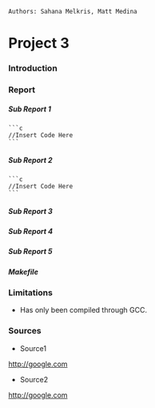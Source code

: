 ```Authors: Sahana Melkris, Matt Medina```

# Project 3

### Introduction


### Report


##### Sub Report 1

	```c
	//Insert Code Here
	```

##### Sub Report 2
	
	```c
	//Insert Code Here
	```

##### Sub Report 3

##### Sub Report 4

##### Sub Report 5

##### Makefile

### Limitations

* Has only been compiled through GCC.

### Sources
* Source1

http://google.com

* Source2

http://google.com